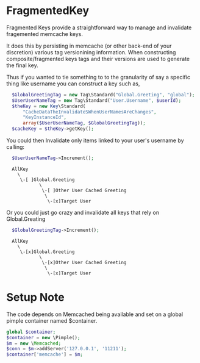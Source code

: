 FragmentedKey
===========

Fragmented Keys provide a straightforward way to manage and invalidate fragemented memcache keys. 

It does this by persisting in memcache (or other back-end of your discretion) various tag versionining information. When constructing composite/fragmented keys tags and their versions are used to generate the final key. 

Thus if you wanted to tie something to to the granularity of say a specific thing like username you can construct a key such as, 

```php
  $GlobalGreetingTag = new Tag\Standard("Global.Greeting", "global");
  $UserUserNameTag = new Tag\Standard("User.Username", $userId);
  $theKey = new Key\Standard(
      "CacheDataTheInvalidateSWhenUserNamesAreChanges", 
      "KeyInstanceId", 
      array($UserUserNameTag, $GlobalGreetingTag));
  $cacheKey = $theKey->getKey(); 
```

You could then Invalidate only items linked to your user's username by calling:

```php
  $UserUserNameTag->Increment(); 
```

```  
  AllKey
    \ 
     \-[ ]Global.Greeting
            \
             \-[ ]Other User Cached Greeting
              \
               \-[x]Target User
```  
    
Or you could just go crazy and invalidate all keys that rely on Global.Greating

```php
  $GlobalGreetingTag->Increment(); 
```
  
```  
  AllKey
    \ 
     \-[x]Global.Greeting
            \
             \-[x]Other User Cached Greeting
              \
               \-[x]Target User
```    

Setup Note
==
The code depends on Memcached being available and set on a global pimple container named $container. 

```php
global $container;
$container = new \Pimple();
$m = new \Memcached;
$conn = $m->addServer('127.0.0.1', '11211');
$container['memcache'] = $m;
```
